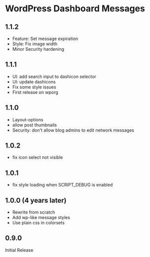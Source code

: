 WordPress Dashboard Messages
============================

1.1.2
-----
 - Feature: Set message expiration
 - Style: Fix image width
 - Minor Security hardening

1.1.1
-----
 - UI: add search input to dashicon selector
 - UI: update dashicons
 - Fix some style issues
 - First release on wporg

1.1.0
-----
 - Layout-options
 - allow post thumbnails
 - Security: don't allow blog admins to edit network messages

1.0.2
-----
 - fix icon select not visible

1.0.1
-----
 - fix style loading when SCRIPT_DEBUG is enabled

1.0.0 (4 years later)
---------------------
 - Rewrite from scratch
 - Add wp-like message styles
 - Use plain css in colorsets

0.9.0
-----
Initial Release
